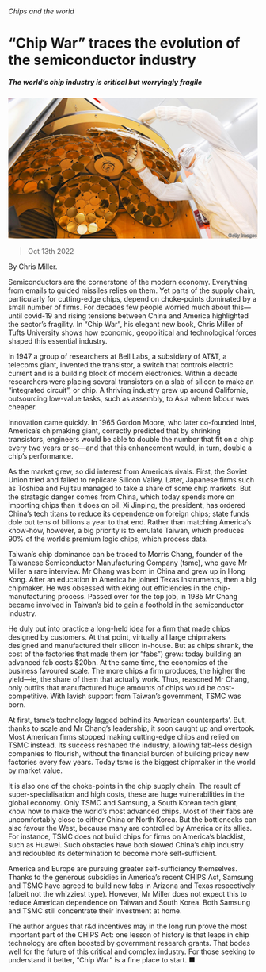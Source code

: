 ###### Chips and the world

# “Chip War” traces the evolution of the semiconductor industry 

##### The world’s chip industry is critical but worryingly fragile 

![image](images/20221015_CUP004.jpg) 

> Oct 13th 2022 

By Chris Miller. 

Semiconductors are the cornerstone of the modern economy. Everything from emails to guided missiles relies on them. Yet parts of the supply chain, particularly for cutting-edge chips, depend on choke-points dominated by a small number of firms. For decades few people worried much about this—until covid-19 and rising tensions between China and America highlighted the sector’s fragility. In “Chip War”, his elegant new book, Chris Miller of Tufts University shows how economic, geopolitical and technological forces shaped this essential industry.

In 1947 a group of researchers at Bell Labs, a subsidiary of AT&amp;T, a telecoms giant, invented the transistor, a switch that controls electric current and is a building block of modern electronics. Within a decade researchers were placing several transistors on a slab of silicon to make an “integrated circuit”, or chip. A thriving industry grew up around California, outsourcing low-value tasks, such as assembly, to Asia where labour was cheaper.

Innovation came quickly. In 1965 Gordon Moore, who later co-founded Intel, America’s chipmaking giant, correctly predicted that by shrinking transistors, engineers would be able to double the number that fit on a chip every two years or so—and that this enhancement would, in turn, double a chip’s performance. 

As the market grew, so did interest from America’s rivals. First, the Soviet Union tried and failed to replicate Silicon Valley. Later, Japanese firms such as Toshiba and Fujitsu managed to take a share of some chip markets. But the strategic danger comes from China, which today spends more on importing chips than it does on oil. Xi Jinping, the president, has ordered China’s tech titans to reduce its dependence on foreign chips; state funds dole out tens of billions a year to that end. Rather than matching America’s know-how, however, a big priority is to emulate Taiwan, which produces 90% of the world’s premium logic chips, which process data.

Taiwan’s chip dominance can be traced to Morris Chang, founder of the Taiwanese Semiconductor Manufacturing Company (tsmc), who gave Mr Miller a rare interview. Mr Chang was born in China and grew up in Hong Kong. After an education in America he joined Texas Instruments, then a big chipmaker. He was obsessed with eking out efficiencies in the chip-manufacturing process. Passed over for the top job, in 1985 Mr Chang became involved in Taiwan’s bid to gain a foothold in the semiconductor industry.

He duly put into practice a long-held idea for a firm that made chips designed by customers. At that point, virtually all large chipmakers designed and manufactured their silicon in-house. But as chips shrank, the cost of the factories that made them (or “fabs”) grew: today building an advanced fab costs $20bn. At the same time, the economics of the business favoured scale. The more chips a firm produces, the higher the yield—ie, the share of them that actually work. Thus, reasoned Mr Chang, only outfits that manufactured huge amounts of chips would be cost-competitive. With lavish support from Taiwan’s government, TSMC was born.

At first, tsmc’s technology lagged behind its American counterparts’. But, thanks to scale and Mr Chang’s leadership, it soon caught up and overtook. Most American firms stopped making cutting-edge chips and relied on TSMC instead. Its success reshaped the industry, allowing fab-less design companies to flourish, without the financial burden of building pricey new factories every few years. Today tsmc is the biggest chipmaker in the world by market value.

It is also one of the choke-points in the chip supply chain. The result of super-specialisation and high costs, these are huge vulnerabilities in the global economy. Only TSMC and Samsung, a South Korean tech giant, know how to make the world’s most advanced chips. Most of their fabs are uncomfortably close to either China or North Korea. But the bottlenecks can also favour the West, because many are controlled by America or its allies. For instance, TSMC does not build chips for firms on America’s blacklist, such as Huawei. Such obstacles have both slowed China’s chip industry and redoubled its determination to become more self-sufficient. 

America and Europe are pursuing greater self-sufficiency themselves. Thanks to the generous subsidies in America’s recent CHIPS Act, Samsung and TSMC have agreed to build new fabs in Arizona and Texas respectively (albeit not the whizziest type). However, Mr Miller does not expect this to reduce American dependence on Taiwan and South Korea. Both Samsung and TSMC still concentrate their investment at home. 

The author argues that r&amp;d incentives may in the long run prove the most important part of the CHIPS Act: one lesson of history is that leaps in chip technology are often boosted by government research grants. That bodes well for the future of this critical and complex industry. For those seeking to understand it better, “Chip War” is a fine place to start. ■

